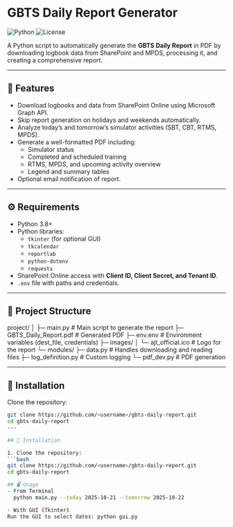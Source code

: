 # GBTS Daily Report Generator

![Python](https://img.shields.io/badge/python-3.8%2B-blue)
![License](https://img.shields.io/badge/license-MIT-green)

A Python script to automatically generate the **GBTS Daily Report** in PDF by downloading logbook data from SharePoint and MPDS, processing it, and creating a comprehensive report.

---

## 📝 Features

- Download logbooks and data from SharePoint Online using Microsoft Graph API.
- Skip report generation on holidays and weekends automatically.
- Analyze today’s and tomorrow’s simulator activities (SBT, CBT, RTMS, MPDS).
- Generate a well-formatted PDF including:
  - Simulator status
  - Completed and scheduled training
  - RTMS, MPDS, and upcoming activity overview
  - Legend and summary tables
- Optional email notification of report.

---

## ⚙️ Requirements

- Python 3.8+
- Python libraries:
  - `tkinter` (for optional GUI)
  - `tkcalendar`
  - `reportlab`
  - `python-dotenv`
  - `requests`
- SharePoint Online access with **Client ID, Client Secret, and Tenant ID**.
- `.env` file with paths and credentials.

---

## 📂 Project Structure
project/
│
├─ main.py # Main script to generate the report
├─ GBTS_Daily_Report.pdf # Generated PDF
├─ env.env # Environment variables (dest_file, credentials)
├─ images/
│ └─ ajt_official.ico # Logo for the report
└─ modules/
├─ data.py # Handles downloading and reading files
├─ log_definition.py # Custom logging
└─ pdf_dev.py # PDF generation


---

## 🚀 Installation

 Clone the repository:
```bash
git clone https://github.com/<username>/gbts-daily-report.git
cd gbts-daily-report
---

## 🚀 Installation

1. Clone the repository:
```bash
git clone https://github.com/<username>/gbts-daily-report.git
cd gbts-daily-report

## 🖥️ Usage
- From Terminal
  python main.py --today 2025-10-21 --tomorrow 2025-10-22

- With GUI (Tkinter)
Run the GUI to select dates: python gui.py


